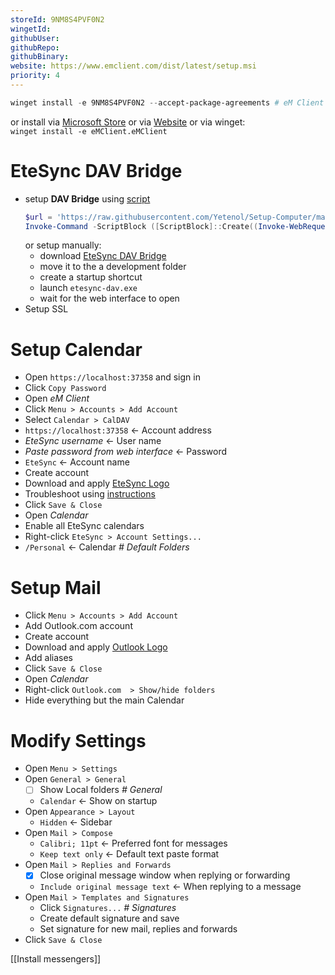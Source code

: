 ```yaml
---
storeId: 9NM8S4PVF0N2
wingetId: 
githubUser: 
githubRepo: 
githubBinary: 
website: https://www.emclient.com/dist/latest/setup.msi
priority: 4
---
```



```powershell
winget install -e 9NM8S4PVF0N2 --accept-package-agreements # eM Client
```

or install via [Microsoft Store](https://microsoft.com/store/apps/9NM8S4PVF0N2)
or via [Website](https://www.emclient.com/dist/latest/setup.msi)
or via winget:  
`winget install -e eMClient.eMClient`

# EteSync DAV Bridge

- setup **DAV Bridge** using [script](../scripts/Setup-EteSyncDav.ps1)
  ```powershell
  $url = 'https://raw.githubusercontent.com/Yetenol/Setup-Computer/main/script/Setup-EteSyncDav.ps1'
  Invoke-Command -ScriptBlock ([ScriptBlock]::Create((Invoke-WebRequest -Uri $url)))
  ```
  or setup manually:
  - download [EteSync DAV Bridge](https://github.com/etesync/etesync-dav/releases/latest/download/etesync-dav.exe)
  - move it to the a development folder
  - create a startup shortcut
  - launch `etesync-dav.exe`
  - wait for the web interface to open
- Setup SSL

# Setup Calendar

- Open `https://localhost:37358` and sign in
- Click `Copy Password`
- Open _eM Client_
- Click `Menu > Accounts > Add Account`
- Select `Calendar > CalDAV`
- `https://localhost:37358` ← Account address
- _EteSync username_ ← User name
- _Paste password from web interface_ ← Password
- `EteSync` ← Account name
- Create account
- Download and apply [EteSync Logo](https://raw.githubusercontent.com/Yetenol/Setup-Computer/main/configs/EteSync-Logo.png)
- Troubleshoot using [instructions](https://github.com/etesync/etesync-dav/wiki/Windows-10-instructions)
- Click `Save & Close`
- Open _Calendar_
- Enable all EteSync calendars
- Right-click `EteSync > Account Settings...`
- `/Personal` ← Calendar _# Default Folders_

# Setup Mail

- Click `Menu > Accounts > Add Account`
- Add Outlook.com account
- Create account
- Download and apply [Outlook Logo](https://raw.githubusercontent.com/Yetenol/Setup-Computer/main/configs/Outlook-Logo.png)
- Add aliases
- Click `Save & Close`
- Open _Calendar_
- Right-click `Outlook.com  > Show/hide folders`
- Hide everything but the main Calendar

# Modify Settings

- Open `Menu > Settings`
- Open `General > General`
  - [ ] Show Local folders _# General_
  - `Calendar` ← Show on startup
- Open `Appearance > Layout`
  - `Hidden` ← Sidebar
- Open `Mail > Compose`
  - `Calibri; 11pt` ← Preferred font for messages
  - `Keep text only` ← Default text paste format
- Open `Mail > Replies and Forwards`
  - [x] Close original message window when replying or forwarding
  - `Include original message text` ← When replying to a message
- Open `Mail > Templates and Signatures`
  - Click `Signatures...` _# Signatures_
  - Create default signature and save
  - Set signature for new mail, replies and forwards
- Click `Save & Close`


[[Install messengers]]